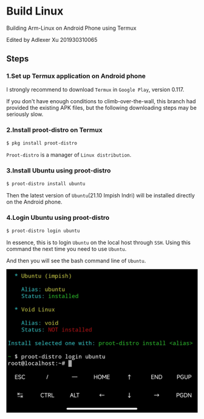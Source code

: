 # Build Linux

Building Arm-Linux on Android Phone using Termux

Edited by Adlexer Xu 201930310065

## Steps

### 1.Set up Termux application on Android phone

I strongly recommend to download `Termux` in `Google Play`, version 0.117.

If you don't have enough conditions to climb-over-the-wall, this branch had provided the existing APK files, but the following downloading steps may be seriously slow.

### 2.Install proot-distro on Termux

```bash
$ pkg install proot-distro
```

`Proot-distro` is a manager of `Linux distribution`.

### 3.Install Ubuntu using proot-distro

```bash
$ proot-distro install ubuntu
```

Then the latest version of `Ubuntu`(21.10 Impish Indri) will be installed directly on the Android phone.

### 4.Login Ubuntu using proot-distro

```bash
$ proot-distro login ubuntu
```

In essence, this is to login `Ubuntu` on the local host through `SSH`. Using this command the next time you need to use `Ubuntu`.

And then you will see the bash command line of `Ubuntu`.

![1-1](img/1-1.png)

